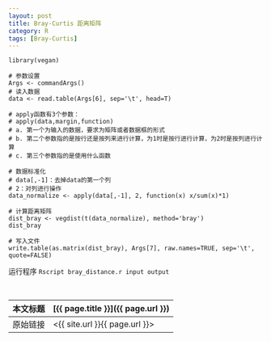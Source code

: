 ```yaml
---
layout: post
title: Bray-Curtis 距离矩阵
category: R
tags: [Bray-Curtis]
---
```


```
library(vegan)

# 参数设置
Args <- commandArgs()
# 读入数据
data <- read.table(Args[6], sep='\t', head=T)

# apply函数有3个参数：
# apply(data,margin,function)
# a. 第一个为输入的数据，要求为矩阵或者数据框的形式
# b. 第二个参数指的是按行还是按列来进行计算，为1时是按行进行计算，为2时是按列进行计算
# c. 第三个参数指的是使用什么函数

# 数据标准化
# data[,-1]：去掉data的第一个列
# 2：对列进行操作
data_normalize <- apply(data[,-1], 2, function(x) x/sum(x)*1)

# 计算距离矩阵
dist_bray <- vegdist(t(data_normalize), method='bray')
dist_bray

# 写入文件
write.table(as.matrix(dist_bray), Args[7], raw.names=TRUE, sep='\t', quote=FALSE)
```


运行程序 `Rscript bray_distance.r input output`


<br/>

本文标题 | [{{ page.title }}]({{ page.url }})
-------- |:--------
原始链接 | <{{ site.url }}{{ page.url }}>
